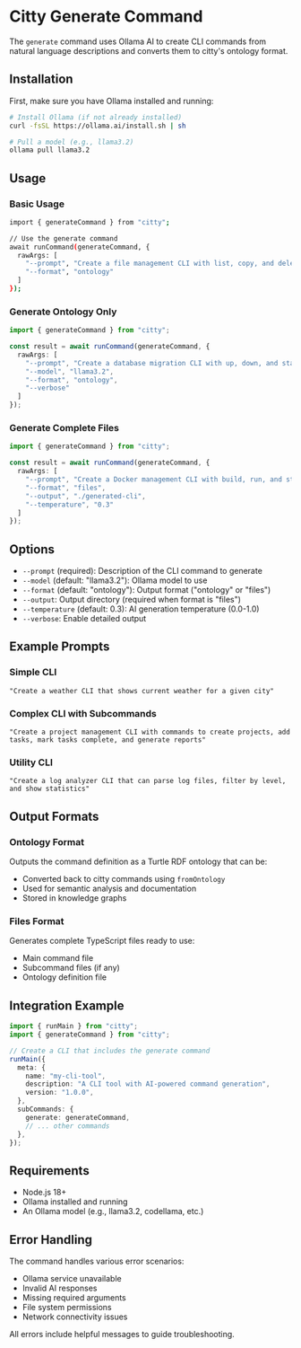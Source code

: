 # Citty Generate Command

The `generate` command uses Ollama AI to create CLI commands from natural language descriptions and converts them to citty's ontology format.

## Installation

First, make sure you have Ollama installed and running:

```bash
# Install Ollama (if not already installed)
curl -fsSL https://ollama.ai/install.sh | sh

# Pull a model (e.g., llama3.2)
ollama pull llama3.2
```

## Usage

### Basic Usage

```bash
import { generateCommand } from "citty";

// Use the generate command
await runCommand(generateCommand, {
  rawArgs: [
    "--prompt", "Create a file management CLI with list, copy, and delete commands",
    "--format", "ontology"
  ]
});
```

### Generate Ontology Only

```typescript
import { generateCommand } from "citty";

const result = await runCommand(generateCommand, {
  rawArgs: [
    "--prompt", "Create a database migration CLI with up, down, and status commands",
    "--model", "llama3.2",
    "--format", "ontology",
    "--verbose"
  ]
});
```

### Generate Complete Files

```typescript
import { generateCommand } from "citty";

const result = await runCommand(generateCommand, {
  rawArgs: [
    "--prompt", "Create a Docker management CLI with build, run, and stop commands",
    "--format", "files",
    "--output", "./generated-cli",
    "--temperature", "0.3"
  ]
});
```

## Options

- `--prompt` (required): Description of the CLI command to generate
- `--model` (default: "llama3.2"): Ollama model to use
- `--format` (default: "ontology"): Output format ("ontology" or "files")
- `--output`: Output directory (required when format is "files")
- `--temperature` (default: 0.3): AI generation temperature (0.0-1.0)
- `--verbose`: Enable detailed output

## Example Prompts

### Simple CLI
```
"Create a weather CLI that shows current weather for a given city"
```

### Complex CLI with Subcommands
```
"Create a project management CLI with commands to create projects, add tasks, mark tasks complete, and generate reports"
```

### Utility CLI
```
"Create a log analyzer CLI that can parse log files, filter by level, and show statistics"
```

## Output Formats

### Ontology Format
Outputs the command definition as a Turtle RDF ontology that can be:
- Converted back to citty commands using `fromOntology`
- Used for semantic analysis and documentation
- Stored in knowledge graphs

### Files Format
Generates complete TypeScript files ready to use:
- Main command file
- Subcommand files (if any)
- Ontology definition file

## Integration Example

```typescript
import { runMain } from "citty";
import { generateCommand } from "citty";

// Create a CLI that includes the generate command
runMain({
  meta: {
    name: "my-cli-tool",
    description: "A CLI tool with AI-powered command generation",
    version: "1.0.0",
  },
  subCommands: {
    generate: generateCommand,
    // ... other commands
  },
});
```

## Requirements

- Node.js 18+
- Ollama installed and running
- An Ollama model (e.g., llama3.2, codellama, etc.)

## Error Handling

The command handles various error scenarios:
- Ollama service unavailable
- Invalid AI responses
- Missing required arguments
- File system permissions
- Network connectivity issues

All errors include helpful messages to guide troubleshooting.